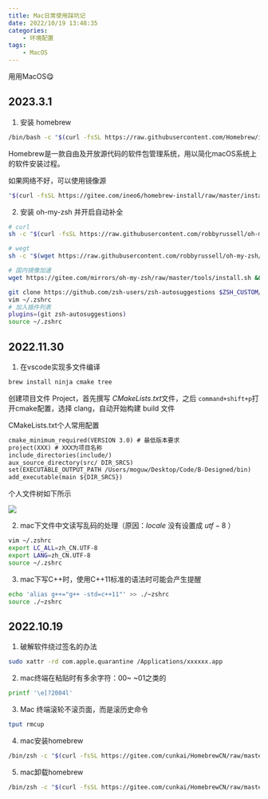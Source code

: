 ```yaml
---
title: Mac日常使用踩坑记
date: 2022/10/19 13:48:35
categories:
    - 环境配置
tags: 
    - MacOS
---
```


用用MacOS😋

<!-- more -->

## 2023.3.1

1. 安装 homebrew

```bash
/bin/bash -c "$(curl -fsSL https://raw.githubusercontent.com/Homebrew/install/HEAD/install.sh)"
```

Homebrew是一款自由及开放源代码的软件包管理系统，用以简化macOS系统上的软件安装过程。

如果网络不好，可以使用镜像源

```bash
"$(curl -fsSL https://gitee.com/ineo6/homebrew-install/raw/master/install.sh)"
```



2. 安装 oh-my-zsh 并开启自动补全

```bash
# curl
sh -c "$(curl -fsSL https://raw.githubusercontent.com/robbyrussell/oh-my-zsh/master/tools/install.sh)"

# wegt 
sh -c "$(wget https://raw.githubusercontent.com/robbyrussell/oh-my-zsh/master/tools/install.sh -O -)"

# 国内镜像加速
wget https://gitee.com/mirrors/oh-my-zsh/raw/master/tools/install.sh && sudo chmod a+x install.sh && ./install.sh
```



```bash
git clone https://github.com/zsh-users/zsh-autosuggestions $ZSH_CUSTOM/plugins/zsh-autosuggestions
vim ~/.zshrc
# 加入插件列表
plugins=(git zsh-autosuggestions)
source ~/.zshrc
```



## 2022.11.30

1. 在vscode实现多文件编译

```bash
brew install ninja cmake tree
```

创建项目文件 Project，首先撰写 $CMakeLists.txt$文件，之后 `command+shift+p`打开cmake配置，选择 clang，自动开始构建 build 文件

CMakeLists.txt个人常用配置

```txt
cmake_minimum_required(VERSION 3.0) # 最低版本要求
project(XXX) # XXX为项目名称
include_directories(include/)
aux_source_directory(src/ DIR_SRCS)
set(EXECUTABLE_OUTPUT_PATH /Users/moguw/Desktop/Code/B-Designed/bin)
add_executable(main ${DIR_SRCS})
```

个人文件树如下所示

![](https://markdown-1308430375.cos.ap-nanjing.myqcloud.com/20221130155429.png)

2. mac下文件中文读写乱码的处理（原因：$locale$ 没有设置成 $utf-8$ ）

```bash
vim ~/.zshrc
export LC_ALL=zh_CN.UTF-8
export LANG=zh_CN.UTF-8
source ~/.zshrc
```

3. mac下写C++时，使用C++11标准的语法时可能会产生提醒

```bash
echo 'alias g++="g++ -std=c++11"' >> ./~zshrc
source ./~zshrc
```



## 2022.10.19

1. 破解软件绕过签名的办法
```bash
sudo xattr -rd com.apple.quarantine /Applications/xxxxxx.app
```
2. mac终端在粘贴时有多余字符：00~  ~01之类的
```bash
printf '\e[?2004l'
```
3. Mac 终端滚轮不滚页面，而是滚历史命令
```bash
tput rmcup
```
4. mac安装homebrew
```bash
/bin/zsh -c "$(curl -fsSL https://gitee.com/cunkai/HomebrewCN/raw/master/Homebrew.sh)" speed
```
5. mac卸载homebrew
```bash
/bin/zsh -c "$(curl -fsSL https://gitee.com/cunkai/HomebrewCN/raw/master/HomebrewUninstall.sh)"
```
